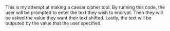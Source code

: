 This is my attempt at making a caesar cipher tool. 
By running this code, the user will be prompted to enter the text they wish to encrypt.
Then they will be asked the value they want their text shifted.
Lastly, the text will be outputed by the value that the user specified. 